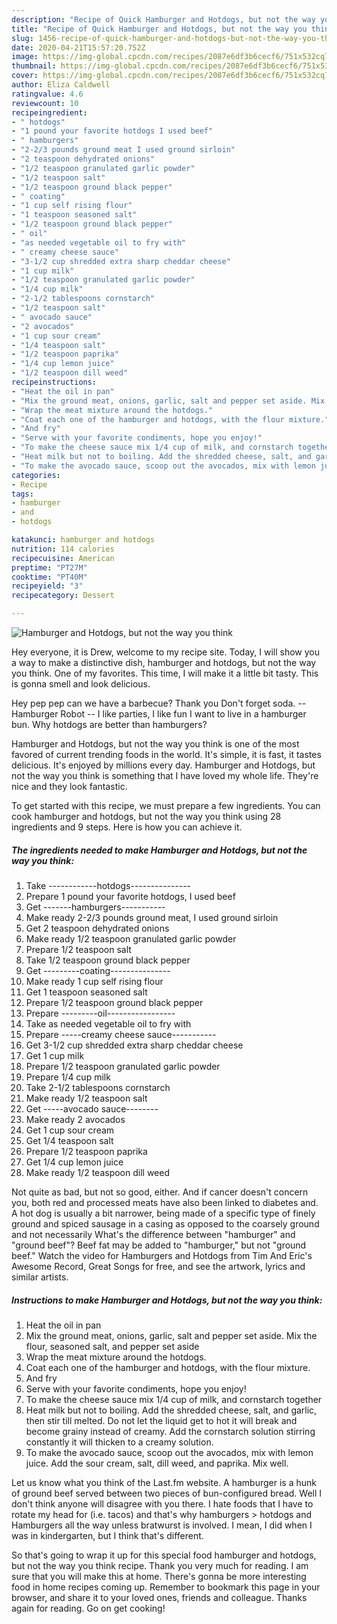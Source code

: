 ```yaml
---
description: "Recipe of Quick Hamburger and Hotdogs, but not the way you think"
title: "Recipe of Quick Hamburger and Hotdogs, but not the way you think"
slug: 1456-recipe-of-quick-hamburger-and-hotdogs-but-not-the-way-you-think
date: 2020-04-21T15:57:20.752Z
image: https://img-global.cpcdn.com/recipes/2087e6df3b6cecf6/751x532cq70/hamburger-and-hotdogs-but-not-the-way-you-think-recipe-main-photo.jpg
thumbnail: https://img-global.cpcdn.com/recipes/2087e6df3b6cecf6/751x532cq70/hamburger-and-hotdogs-but-not-the-way-you-think-recipe-main-photo.jpg
cover: https://img-global.cpcdn.com/recipes/2087e6df3b6cecf6/751x532cq70/hamburger-and-hotdogs-but-not-the-way-you-think-recipe-main-photo.jpg
author: Eliza Caldwell
ratingvalue: 4.6
reviewcount: 10
recipeingredient:
- " hotdogs"
- "1 pound your favorite hotdogs I used beef"
- " hamburgers"
- "2-2/3 pounds ground meat I used ground sirloin"
- "2 teaspoon dehydrated onions"
- "1/2 teaspoon granulated garlic powder"
- "1/2 teaspoon salt"
- "1/2 teaspoon ground black pepper"
- " coating"
- "1 cup self rising flour"
- "1 teaspoon seasoned salt"
- "1/2 teaspoon ground black pepper"
- " oil"
- "as needed vegetable oil to fry with"
- " creamy cheese sauce"
- "3-1/2 cup shredded extra sharp cheddar cheese"
- "1 cup milk"
- "1/2 teaspoon granulated garlic powder"
- "1/4 cup milk"
- "2-1/2 tablespoons cornstarch"
- "1/2 teaspoon salt"
- " avocado sauce"
- "2 avocados"
- "1 cup sour cream"
- "1/4 teaspoon salt"
- "1/2 teaspoon paprika"
- "1/4 cup lemon juice"
- "1/2 teaspoon dill weed"
recipeinstructions:
- "Heat the oil in pan"
- "Mix the ground meat, onions, garlic, salt and pepper set aside. Mix the flour, seasoned salt, and pepper set aside"
- "Wrap the meat mixture around the hotdogs."
- "Coat each one of the hamburger and hotdogs, with the flour mixture."
- "And fry"
- "Serve with your favorite condiments, hope you enjoy!"
- "To make the cheese sauce mix 1/4 cup of milk, and cornstarch together"
- "Heat milk but not to boiling. Add the shredded cheese, salt, and garlic, then stir till melted. Do not let the liquid get to hot it will break and become grainy instead of creamy. Add the cornstarch solution stirring constantly it will thicken to a creamy solution."
- "To make the avocado sauce, scoop out the avocados, mix with lemon juice. Add the sour cream, salt, dill weed, and paprika. Mix well."
categories:
- Recipe
tags:
- hamburger
- and
- hotdogs

katakunci: hamburger and hotdogs 
nutrition: 114 calories
recipecuisine: American
preptime: "PT27M"
cooktime: "PT40M"
recipeyield: "3"
recipecategory: Dessert

---
```



![Hamburger and Hotdogs, but not the way you think](https://img-global.cpcdn.com/recipes/2087e6df3b6cecf6/751x532cq70/hamburger-and-hotdogs-but-not-the-way-you-think-recipe-main-photo.jpg)

Hey everyone, it is Drew, welcome to my recipe site. Today, I will show you a way to make a distinctive dish, hamburger and hotdogs, but not the way you think. One of my favorites. This time, I will make it a little bit tasty. This is gonna smell and look delicious.

Hey pep pep can we have a barbecue? Thank you Don&#39;t forget soda. -- Hamburger Robot -- I like parties, I like fun I want to live in a hamburger bun. Why hotdogs are better than hamburgers?

Hamburger and Hotdogs, but not the way you think is one of the most favored of current trending foods in the world. It's simple, it is fast, it tastes delicious. It's enjoyed by millions every day. Hamburger and Hotdogs, but not the way you think is something that I have loved my whole life. They're nice and they look fantastic.


To get started with this recipe, we must prepare a few ingredients. You can cook hamburger and hotdogs, but not the way you think using 28 ingredients and 9 steps. Here is how you can achieve it.

<!--inarticleads1-->

##### The ingredients needed to make Hamburger and Hotdogs, but not the way you think:

1. Take  ------------hotdogs---------------
1. Prepare 1 pound your favorite hotdogs, I used beef
1. Get  -------hamburgers-----------
1. Make ready 2-2/3 pounds ground meat, I used ground sirloin
1. Get 2 teaspoon dehydrated onions
1. Make ready 1/2 teaspoon granulated garlic powder
1. Prepare 1/2 teaspoon salt
1. Take 1/2 teaspoon ground black pepper
1. Get  ---------coating---------------
1. Make ready 1 cup self rising flour
1. Get 1 teaspoon seasoned salt
1. Prepare 1/2 teaspoon ground black pepper
1. Prepare  ---------oil-----------------
1. Take as needed vegetable oil to fry with
1. Prepare  -----creamy cheese sauce-----------
1. Get 3-1/2 cup shredded extra sharp cheddar cheese
1. Get 1 cup milk
1. Prepare 1/2 teaspoon granulated garlic powder
1. Prepare 1/4 cup milk
1. Take 2-1/2 tablespoons cornstarch
1. Make ready 1/2 teaspoon salt
1. Get  -----avocado sauce--------
1. Make ready 2 avocados
1. Get 1 cup sour cream
1. Get 1/4 teaspoon salt
1. Prepare 1/2 teaspoon paprika
1. Get 1/4 cup lemon juice
1. Make ready 1/2 teaspoon dill weed


Not quite as bad, but not so good, either. And if cancer doesn&#39;t concern you, both red and processed meats have also been linked to diabetes and. A hot dog is usually a bit narrower, being made of a specific type of finely ground and spiced sausage in a casing as opposed to the coarsely ground and not necessarily What&#39;s the difference between &#34;hamburger&#34; and &#34;ground beef&#34;? Beef fat may be added to &#34;hamburger,&#34; but not &#34;ground beef.&#34; Watch the video for Hamburgers and Hotdogs from Tim And Eric&#39;s Awesome Record, Great Songs for free, and see the artwork, lyrics and similar artists. 

<!--inarticleads2-->

##### Instructions to make Hamburger and Hotdogs, but not the way you think:

1. Heat the oil in pan
1. Mix the ground meat, onions, garlic, salt and pepper set aside. Mix the flour, seasoned salt, and pepper set aside
1. Wrap the meat mixture around the hotdogs.
1. Coat each one of the hamburger and hotdogs, with the flour mixture.
1. And fry
1. Serve with your favorite condiments, hope you enjoy!
1. To make the cheese sauce mix 1/4 cup of milk, and cornstarch together
1. Heat milk but not to boiling. Add the shredded cheese, salt, and garlic, then stir till melted. Do not let the liquid get to hot it will break and become grainy instead of creamy. Add the cornstarch solution stirring constantly it will thicken to a creamy solution.
1. To make the avocado sauce, scoop out the avocados, mix with lemon juice. Add the sour cream, salt, dill weed, and paprika. Mix well.


Let us know what you think of the Last.fm website. A hamburger is a hunk of ground beef served between two pieces of bun-configured bread. Well I don&#39;t think anyone will disagree with you there. I hate foods that I have to rotate my head for (i.e. tacos) and that&#39;s why hamburgers &gt; hotdogs and Hamburgers all the way unless bratwurst is involved. I mean, I did when I was in kindergarten, but I think that&#39;s different. 

So that's going to wrap it up for this special food hamburger and hotdogs, but not the way you think recipe. Thank you very much for reading. I am sure that you will make this at home. There's gonna be more interesting food in home recipes coming up. Remember to bookmark this page in your browser, and share it to your loved ones, friends and colleague. Thanks again for reading. Go on get cooking!

